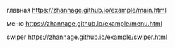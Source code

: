 главная    https://zhannage.github.io/example/main.html

меню       https://zhannage.github.io/example/menu.html


swiper    https://zhannage.github.io/example/swiper.html


